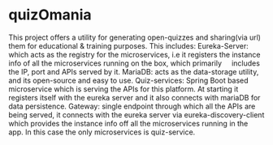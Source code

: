 # quizOmania
This project offers a utility for generating open-quizzes and sharing(via url) them for educational & training purposes.
This includes:
Eureka-Server: which acts as the registry for the microservices, i.e it registers the instance info of all the microservices running on the box, which primarily     includes the IP, port and APIs served by it.
MariaDB: acts as the data-storage utility, and its open-source and easy to use.
Quiz-services: Spring Boot based microservice which is serving the APIs for this platform. At starting it registers itself with the eureka server and it also connects with mariaDB for data persistence.
Gateway: single endpoint through which all the APIs are being served, it connects with the eureka server via eureka-discovery-client which provides the instance info off all the microservices running in the app. In this case the only microservices is quiz-service.
